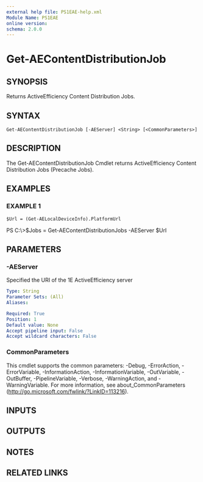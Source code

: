 ```yaml
---
external help file: PS1EAE-help.xml
Module Name: PS1EAE
online version:
schema: 2.0.0
---
```


# Get-AEContentDistributionJob

## SYNOPSIS
Returns ActiveEfficiency Content Distribution Jobs.

## SYNTAX

```
Get-AEContentDistributionJob [-AEServer] <String> [<CommonParameters>]
```

## DESCRIPTION
The Get-AEContentDistributionJob Cmdlet returns ActiveEfficiency Content Distribution Jobs (Precache Jobs).

## EXAMPLES

### EXAMPLE 1
```
$Url = (Get-AELocalDeviceInfo).PlatformUrl
```

PS C:\\\>$Jobs = Get-AEContentDistributionJobs -AEServer $Url

## PARAMETERS

### -AEServer
Specified the URI of the 1E ActiveEfficiency server

```yaml
Type: String
Parameter Sets: (All)
Aliases:

Required: True
Position: 1
Default value: None
Accept pipeline input: False
Accept wildcard characters: False
```

### CommonParameters
This cmdlet supports the common parameters: -Debug, -ErrorAction, -ErrorVariable, -InformationAction, -InformationVariable, -OutVariable, -OutBuffer, -PipelineVariable, -Verbose, -WarningAction, and -WarningVariable.
For more information, see about_CommonParameters (http://go.microsoft.com/fwlink/?LinkID=113216).

## INPUTS

## OUTPUTS

## NOTES

## RELATED LINKS
